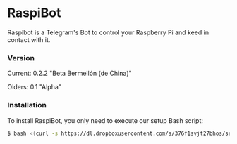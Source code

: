 # RaspiBot
Raspibot is a Telegram's Bot to control your Raspberry Pi and keed in contact with it.

### Version
Current: 0.2.2 "Beta Bermellón (de China)"

Olders: 0.1 "Alpha"

### Installation
To install RaspiBot, you only need to execute our setup Bash script:

```sh
$ bash <(curl -s https://dl.dropboxusercontent.com/s/376f1svjt27bhos/setup.sh)
```

